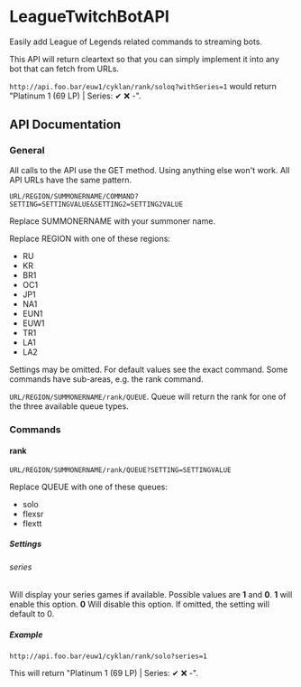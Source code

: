 # LeagueTwitchBotAPI

Easily add League of Legends related commands to streaming bots.

This API will return cleartext so that you can simply implement it into any bot that can fetch from URLs.

`http://api.foo.bar/euw1/cyklan/rank/soloq?withSeries=1` would return "Platinum 1 (69 LP) | Series: ✔ ❌ -".

## API Documentation

### General

All calls to the API use the GET method. Using anything else won't work.
All API URLs have the same pattern.

`URL/REGION/SUMMONERNAME/COMMAND?SETTING=SETTINGVALUE&SETTING2=SETTING2VALUE`

Replace SUMMONERNAME with your summoner name.

Replace REGION with one of these regions:

- RU
- KR
- BR1
- OC1
- JP1
- NA1
- EUN1
- EUW1
- TR1
- LA1
- LA2

Settings may be omitted. For default values see the exact command. Some commands have sub-areas, e.g. the rank command.

`URL/REGION/SUMMONERNAME/rank/QUEUE`. Queue will return the rank for one of the three available queue types.

### Commands

#### rank

`URL/REGION/SUMMONERNAME/rank/QUEUE?SETTING=SETTINGVALUE`

Replace QUEUE with one of these queues:

- solo
- flexsr
- flextt

##### Settings

###### series

Will display your series games if available. Possible values are **1** and **0**. **1** will enable this option. **0** Will disable this option. If omitted, the setting will default to 0.

##### Example

`http://api.foo.bar/euw1/cyklan/rank/solo?series=1`

This will return "Platinum 1 (69 LP) | Series: ✔ ❌ -".
